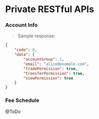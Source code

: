 # Private RESTful APIs




### Account Info

> Sample response:

```json
{
    "code": 0,
    "data": {
        "accountGroup": 1,
        "email": "alice@example.com",
        "tradePermission": true,
        "transferPermission": true,
        "viewPermission": true
    }
}
```


### Fee Schedule 

@ToDo